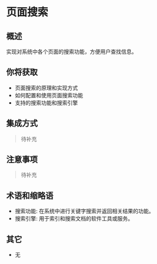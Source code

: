 # 页面搜索

## 概述

实现对系统中各个页面的搜索功能，方便用户查找信息。

## 你将获取

- 页面搜索的原理和实现方式
- 如何配置和使用页面搜索功能
- 支持的搜索功能和搜索引擎


## 集成方式

> 待补充

## 注意事项

> 待补充

## 术语和缩略语

- 搜索功能: 在系统中进行关键字搜索并返回相关结果的功能。
- 搜索引擎: 用于索引和搜索文档的软件工具或服务。

## 其它

- 无
